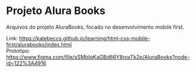 # Projeto Alura Books

Arquivos do projeto AluraBooks, focado no desenvolvimento mobile first.

Link: https://kalebeccs.github.io/learning/html-css-mobile-first/alurabooks/index.html <br>
Prototipo: https://www.figma.com/file/sSMbIqKaGBd66Y8roxTk2p/AluraBooks?node-id=122%3A4916